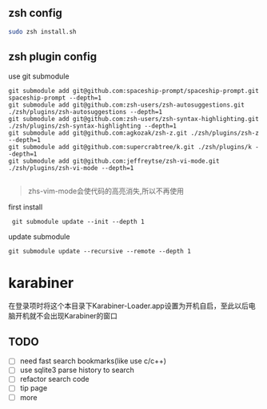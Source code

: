 

## zsh config

``` bash
sudo zsh install.sh
```

## zsh plugin config

use git submodule

```
git submodule add git@github.com:spaceship-prompt/spaceship-prompt.git spaceship-prompt --depth=1
git submodule add git@github.com:zsh-users/zsh-autosuggestions.git ./zsh/plugins/zsh-autosuggestions --depth=1
git submodule add git@github.com:zsh-users/zsh-syntax-highlighting.git ./zsh/plugins/zsh-syntax-highlighting --depth=1
git submodule add git@github.com:agkozak/zsh-z.git ./zsh/plugins/zsh-z --depth=1
git submodule add git@github.com:supercrabtree/k.git ./zsh/plugins/k --depth=1
git submodule add git@github.com:jeffreytse/zsh-vi-mode.git ./zsh/plugins/zsh-vi-mode --depth=1


```

> zhs-vim-mode会使代码的高亮消失,所以不再使用

first install
```
 git submodule update --init --depth 1
```
  update submodule
```
git submodule update --recursive --remote --depth 1
```


# karabiner
在登录项时将这个本目录下Karabiner-Loader.app设置为开机自启，至此以后电脑开机就不会出现Karabiner的窗口


## TODO
<!-- - [x]  -->
- [ ] need fast search bookmarks(like use c/c++)
- [ ] use sqlite3 parse history to search
- [ ] refactor search code
- [ ] tip page 
- [ ] more
